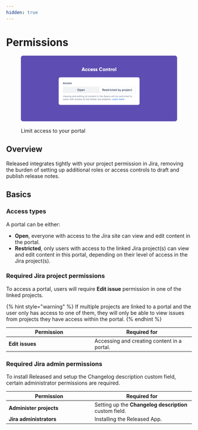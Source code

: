 ```yaml
---
hidden: true
---
```


# Permissions

<figure><img src="../.gitbook/assets/Permissions - Header.png" alt=""><figcaption><p>Limit access to your portal</p></figcaption></figure>

## Overview

Released integrates tightly with your project permission in Jira, removing the burden of setting up additional roles or access controls to draft and publish release notes.

## Basics

### Access types

A portal can be either:

* **Open**, everyone with access to the Jira site can view and edit content in the portal.
* **Restricted**, only users with access to the linked Jira project(s) can view and edit content in this portal, depending on their level of access in the Jira project(s).

### Required Jira project permissions

To access a portal, users will require **Edit issue** permission in one of the linked projects.

{% hint style="warning" %}
If multiple projects are linked to a portal and the user only has access to one of them, they will only be able to view issues from projects they have access within the portal.
{% endhint %}

<table><thead><tr><th width="219">Permission</th><th>Required for</th></tr></thead><tbody><tr><td><strong>Edit issues</strong></td><td>Accessing and creating content in a portal.</td></tr></tbody></table>

### Required Jira admin permissions

To install Released and setup the Changelog description custom field, certain administrator permissions are required.

<table><thead><tr><th width="219">Permission</th><th>Required for</th></tr></thead><tbody><tr><td><strong>Administer projects</strong></td><td>Setting up the <strong>Changelog description</strong> custom field.</td></tr><tr><td><strong>Jira administrators</strong></td><td>Installing the Released App.</td></tr></tbody></table>
